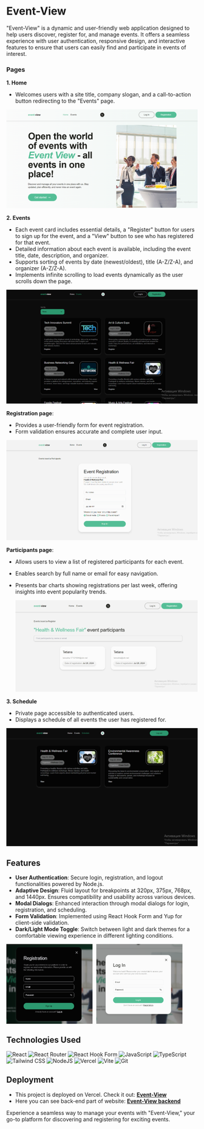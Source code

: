 # Event-View

"Event-View" is a dynamic and user-friendly web application designed to help users discover, register for, and manage events. It offers a seamless experience with user authentication, responsive design, and interactive features to ensure that users can easily find and participate in events of interest.

### Pages

**1. Home**

- Welcomes users with a site title, company slogan, and a call-to-action button redirecting to the "Events" page.

![Home Page](./public/1.png)

**2. Events**

- Each event card includes essential details, a "Register" button for users to sign up for the event, and a "View" button to see who has registered for that event.
- Detailed information about each event is available, including the event title, date, description, and organizer.
- Supports sorting of events by date (newest/oldest), title (A-Z/Z-A), and organizer (A-Z/Z-A).
- Implements infinite scrolling to load events dynamically as the user scrolls down the page.

![Events Page](./public/2.png)

**Registration page**:

- Provides a user-friendly form for event registration.
- Form validation ensures accurate and complete user input.

![Registration](./public/3.png)

**Participants page**:

- Allows users to view a list of registered participants for each event.
- Enables search by full name or email for easy navigation.
- Presents bar charts showing registrations per last week, offering insights into event popularity trends.

  ![Participants](./public/4.png)

**3. Schedule**

- Private page accessible to authenticated users.
- Displays a schedule of all events the user has registered for.

![Schedule Page](./public/5.png)

## Features

- **User Authentication**: Secure login, registration, and logout functionalities powered by Node.js.
- **Adaptive Design**: Fluid layout for breakpoints at 320px, 375px, 768px, and 1440px. Ensures compatibility and usability across various devices.
- **Modal Dialogs**: Enhanced interaction through modal dialogs for login, registration, and scheduling.
- **Form Validation**: Implemented using React Hook Form and Yup for client-side validation.
- **Dark/Light Mode Toggle**: Switch between light and dark themes for a comfortable viewing experience in different lighting conditions.

<div align="center" style="display: flex; gap: 10px; width: 100%;"> 
<img src="./public/6.png" alt="Feature Registration" width="45%" />
<img src="./public/7.png" alt="Feature Login" width="45%" />
</div>

## Technologies Used

![React](https://img.shields.io/badge/react-%2320232a.svg?style=for-the-badge&logo=react&logoColor=%2361DAFB)
![React Router](https://img.shields.io/badge/React_Router-CA4245?style=for-the-badge&logo=react-router&logoColor=white)
![React Hook Form](https://img.shields.io/badge/React%20Hook%20Form-%23EC5990.svg?style=for-the-badge&logo=reacthookform&logoColor=white)
![JavaScript](https://img.shields.io/badge/JavaScript-323330?style=for-the-badge&logo=javascript&logoColor=F7DF1E)
![TypeScript](https://img.shields.io/badge/typescript-%23007ACC.svg?style=for-the-badge&logo=typescript&logoColor=white)
![Tailwind CSS](https://img.shields.io/badge/tailwindcss-%2338B2AC.svg?style=for-the-badge&logo=tailwind-css&logoColor=white)
![NodeJS](https://img.shields.io/badge/node.js-6DA55F?style=for-the-badge&logo=node.js&logoColor=white)
![Vercel](https://img.shields.io/badge/vercel-%23000000.svg?style=for-the-badge&logo=vercel&logoColor=white)
![Vite](https://img.shields.io/badge/vite-%23646CFF.svg?style=for-the-badge&logo=vite&logoColor=white)
![Git](https://img.shields.io/badge/git-%23F05033.svg?style=for-the-badge&logo=git&logoColor=white)

## Deployment

- This project is deployed on Vercel. Check it out: [**Event-View**](https://event-view.vercel.app/)
- Here you can see back-end part of website: [**Event-View backend**](https://event-view.vercel.app/)

Experience a seamless way to manage your events with "Event-View," your go-to platform for discovering and registering for exciting events.
